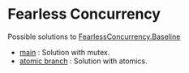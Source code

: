 # Fearless Concurrency 

Possible solutions to [FearlessConcurrency.Baseline](https://github.com/bittailor/FearlessConcurrency.Baseline )

- [main](https://github.com/bittailor/FearlessConcurrency.Solutions/tree/main) : Solution with mutex.
- [atomic branch](https://github.com/bittailor/FearlessConcurrency.Solutions/tree/atomic) : Solution with atomics.
